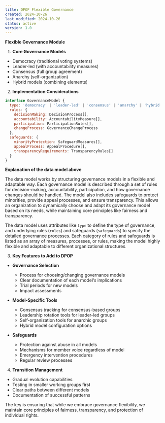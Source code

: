 ```yaml
---
title: DPOP Flexible Governance
created: 2024-10-26
last_modified: 2024-10-26
status: active
version: 1.0
---
```


**Flexible Governance Module**

1. **Core Governance Models**
- Democracy (traditional voting systems)
- Leader-led (with accountability measures)
- Consensus (full group agreement)
- Anarchy (self-organization)
- Hybrid models (combining elements)

2. **Implementation Considerations**
```javascript
interface GovernanceModel {
  type: 'democracy' | 'leader-led' | 'consensus' | 'anarchy' | 'hybrid',
  rules: {
    decisionMaking: DecisionProcess[],
    accountability: AccountabilityMeasure[],
    participation: ParticipationRules[],
    changeProcess: GovernanceChangeProcess
  },
  safeguards: {
    minorityProtection: SafeguardMeasures[],
    appealProcess: AppealProcedure[],
    transparencyRequirements: TransparencyRules[]
  }
}
```

**Explanation of the data model above**

The data model works by structuring governance models in a flexible and adaptable way. Each governance model is described through a set of rules for decision-making, accountability, participation, and how governance changes should be handled. The model also includes safeguards to protect minorities, provide appeal processes, and ensure transparency. This allows an organization to dynamically choose and adapt its governance model based on its needs, while maintaining core principles like fairness and transparency.

The data model uses attributes like `type` to define the type of governance, and underlying rules (`rules`) and safeguards (`safeguards`) to specify the detailed governance processes. Each category of rules and safeguards is listed as an array of measures, processes, or rules, making the model highly flexible and adaptable to different organizational structures.

3. **Key Features to Add to DPOP**

- **Governance Selection**
  - Process for choosing/changing governance models
  - Clear documentation of each model's implications
  - Trial periods for new models
  - Impact assessments

- **Model-Specific Tools**
  - Consensus tracking for consensus-based groups
  - Leadership rotation tools for leader-led groups
  - Self-organization tools for anarchic groups
  - Hybrid model configuration options

- **Safeguards**
  - Protection against abuse in all models
  - Mechanisms for member voice regardless of model
  - Emergency intervention procedures
  - Regular review processes

4. **Transition Management**
- Gradual evolution capabilities
- Testing in smaller working groups first
- Clear paths between different models
- Documentation of successful patterns

The key is ensuring that while we embrace governance flexibility, we maintain core principles of fairness, transparency, and protection of individual rights.
